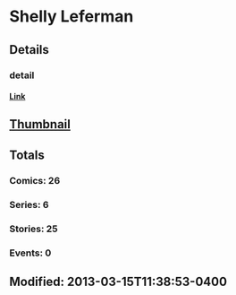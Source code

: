 # Shelly  Leferman 
## Details
### detail
#### [Link](http://marvel.com/comics/creators/2184/shelly_leferman?utm_campaign=apiRef&utm_source=225578a89fc76f3d20fbffda5d17a88d)
## [Thumbnail](http://i.annihil.us/u/prod/marvel/i/mg/b/40/image_not_available.jpg)
## Totals
### Comics: 26
### Series: 6
### Stories: 25
### Events: 0
## Modified: 2013-03-15T11:38:53-0400